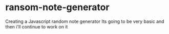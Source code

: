 # ransom-note-generator
Creating a Javascript random note generator
Its going to be very basic and then i'll continue to work on it
